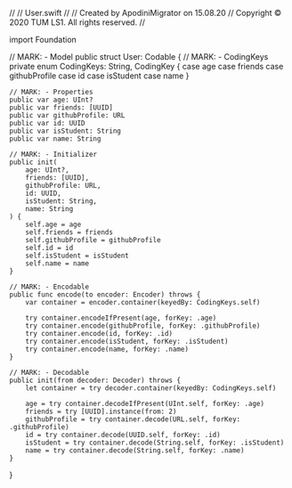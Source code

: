 //
//  User.swift
//
//  Created by ApodiniMigrator on 15.08.20
//  Copyright © 2020 TUM LS1. All rights reserved.
//

import Foundation

// MARK: - Model
public struct User: Codable {
    // MARK: - CodingKeys
    private enum CodingKeys: String, CodingKey {
        case age
        case friends
        case githubProfile
        case id
        case isStudent
        case name
    }
    
    // MARK: - Properties
    public var age: UInt?
    public var friends: [UUID]
    public var githubProfile: URL
    public var id: UUID
    public var isStudent: String
    public var name: String
    
    // MARK: - Initializer
    public init(
        age: UInt?,
        friends: [UUID],
        githubProfile: URL,
        id: UUID,
        isStudent: String,
        name: String
    ) {
        self.age = age
        self.friends = friends
        self.githubProfile = githubProfile
        self.id = id
        self.isStudent = isStudent
        self.name = name
    }
    
    // MARK: - Encodable
    public func encode(to encoder: Encoder) throws {
        var container = encoder.container(keyedBy: CodingKeys.self)
        
        try container.encodeIfPresent(age, forKey: .age)
        try container.encode(githubProfile, forKey: .githubProfile)
        try container.encode(id, forKey: .id)
        try container.encode(isStudent, forKey: .isStudent)
        try container.encode(name, forKey: .name)
    }
    
    // MARK: - Decodable
    public init(from decoder: Decoder) throws {
        let container = try decoder.container(keyedBy: CodingKeys.self)
        
        age = try container.decodeIfPresent(UInt.self, forKey: .age)
        friends = try [UUID].instance(from: 2)
        githubProfile = try container.decode(URL.self, forKey: .githubProfile)
        id = try container.decode(UUID.self, forKey: .id)
        isStudent = try container.decode(String.self, forKey: .isStudent)
        name = try container.decode(String.self, forKey: .name)
    }
}
